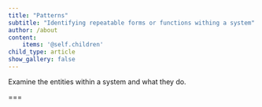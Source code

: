 ```yaml
---
title: "Patterns"
subtitle: "Identifying repeatable forms or functions withing a system"
author: /about
content:
    items: '@self.children'
child_type: article
show_gallery: false
---
```


Examine the entities within a system and what they do.

===
